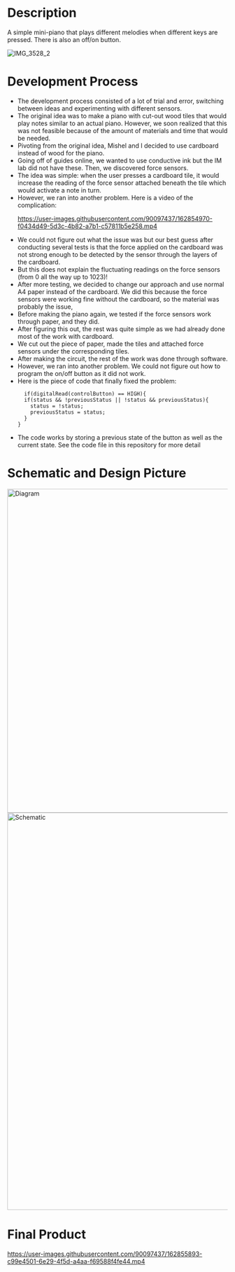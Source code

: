 # Description
A simple mini-piano that plays different melodies when different keys are pressed. There is also an off/on button.

![IMG_3528_2](https://user-images.githubusercontent.com/90097437/162854311-e2069468-886e-439e-a72f-f410160f579a.jpg)

# Development Process
<ul>
  <li>The development process consisted of a lot of trial and error, switching between ideas and experimenting with different sensors. </li>
  <li>The original idea was to make a piano with cut-out wood tiles that would play notes similar to an actual piano.
    However, we soon realized that this was not feasible because of the amount of materials and time that would be needed. </li>
  <li>Pivoting from the original idea, Mishel and I decided to use cardboard instead of wood for the piano.</li>
  <li>Going off of guides online, we wanted to use conductive ink but the IM lab did not have these. Then, we discovered force sensors.</li>
  <li>The idea was simple: when the user presses a cardboard tile, it would increase the reading of the force sensor attached beneath the tile which would activate a note in turn.</li>
  <li>However, we ran into another problem. Here is a video of the complication: </li>
  
  

https://user-images.githubusercontent.com/90097437/162854970-f0434d49-5d3c-4b82-a7b1-c57811b5e258.mp4

  <li>We could not figure out what the issue was but our best guess after conducting several tests is that the force applied on the cardboard was not strong enough to be detected by the sensor through the layers of the cardboard. </li>
  <li>But this does not explain the fluctuating readings on the force sensors (from 0 all the way up to 1023)!</li>
  <li>After more testing, we decided to change our approach and use normal A4 paper instead of the cardboard. We did this because the force sensors were working fine without the cardboard, so the material was probably the issue,</li>
  <li>Before making the piano again, we tested if the force sensors work through paper, and they did. </li>
  <li>After figuring this out, the rest was quite simple as we had already done most of the work with cardboard. </li>
  <li>We cut out the piece of paper, made the tiles and attached force sensors under the corresponding tiles. </li>
  <li>After making the circuit, the rest of the work was done through software.</li>
  <li>However, we ran into another problem. We could not figure out how to program the on/off button as it did not work.</li>
  <li>Here is the piece of code that finally fixed the problem: </li>
  
  ````
    if(digitalRead(controlButton) == HIGH){
    if(status && !previousStatus || !status && previousStatus){
      status = !status;
      previousStatus = status;
    }
  }
  ````
  
  <li>The code works by storing a previous state of the button as well as the current state. See the code file in this repository for more detail</li>
</ul>

# Schematic and Design Picture
<img width="740" alt="Diagram" src="https://user-images.githubusercontent.com/90097437/162865929-942f9ec8-b028-4e94-b53f-474a500a47c8.png">

<img width="908" alt="Schematic" src="https://user-images.githubusercontent.com/90097437/162865933-cc46938b-2892-4c00-8dfc-a1c69e067dc5.png">



# Final Product

https://user-images.githubusercontent.com/90097437/162855893-c99e4501-6e29-4f5d-a4aa-f69588f4fe44.mp4


